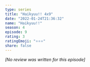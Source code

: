 ```yaml
---
type: series
title: "Haikyuu!! 4x9"
date: "2022-01-24T21:36:32"
name: "Haikyuu!!"
season: 4
episode: 9
rating: 3
ratingEmoji: "⭐️⭐️⭐️"
share: false
---
```


_[No review was written for this episode]_
